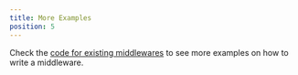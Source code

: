 ```yaml
---
title: More Examples
position: 5
---
```


Check the [code for existing middlewares](https://github.com/middyjs/middy/tree/main/packages) to see more examples on how to write a middleware.
